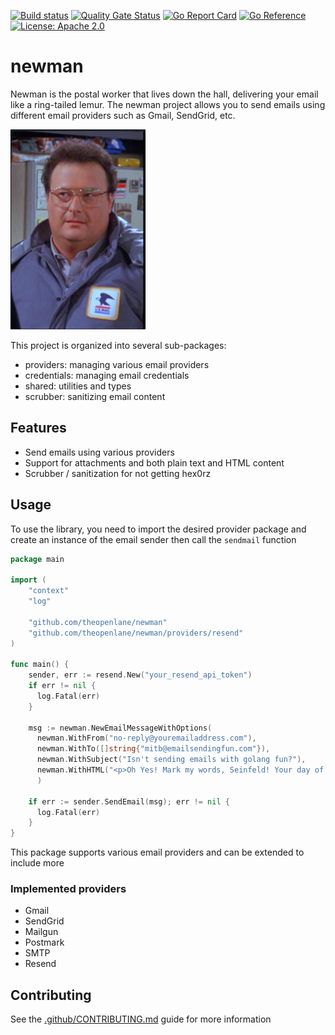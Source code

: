 [![Build status](https://badge.buildkite.com/97ed7beda0c4aca086a7b4d439855bef106e4a7bdac5c32dbd.svg)](https://buildkite.com/theopenlane/newman)
[![Quality Gate Status](https://sonarcloud.io/api/project_badges/measure?project=theopenlane_newman&metric=alert_status)](https://sonarcloud.io/summary/new_code?id=theopenlane_newman)
[![Go Report Card](https://goreportcard.com/badge/github.com/theopenlane/newman)](https://goreportcard.com/report/github.com/theopenlane/newman)
[![Go Reference](https://pkg.go.dev/badge/github.com/theopenlane/newman.svg)](https://pkg.go.dev/github.com/theopenlane/newman)
[![License: Apache 2.0](https://img.shields.io/badge/License-Apache2.0-brightgreen.svg)](https://opensource.org/licenses/Apache-2.0)

# newman

Newman is the postal worker that lives down the hall, delivering your email like a ring-tailed lemur. The newman project allows you to send emails using different email providers
such as Gmail, SendGrid, etc.

![newman](img/newman.png)

This project is organized into several sub-packages:
  - providers: managing various email providers
  - credentials: managing email credentials
  - shared: utilities and types
  - scrubber: sanitizing email content

## Features

- Send emails using various providers
- Support for attachments and both plain text and HTML content
- Scrubber / sanitization for not getting hex0rz

## Usage

To use the library, you need to import the desired provider package and create an instance of the email sender then call the `sendmail` function

```go
package main

import (
	"context"
	"log"

	"github.com/theopenlane/newman"
	"github.com/theopenlane/newman/providers/resend"
)

func main() {
    sender, err := resend.New("your_resend_api_token")
    if err != nil {
      log.Fatal(err)
    }

    msg := newman.NewEmailMessageWithOptions(
      newman.WithFrom("no-reply@youremailaddress.com"),
      newman.WithTo([]string{"mitb@emailsendingfun.com"}),
      newman.WithSubject("Isn't sending emails with golang fun?"),
      newman.WithHTML("<p>Oh Yes! Mark my words, Seinfeld! Your day of reckoning is coming</p>"),
	  )

    if err := sender.SendEmail(msg); err != nil {
      log.Fatal(err)
    }
}
```

This package supports various email providers and can be extended to include more

### Implemented providers

  - Gmail
  - SendGrid
  - Mailgun
  - Postmark
  - SMTP
  - Resend

## Contributing

See the [.github/CONTRIBUTING.md](.github/CONTRIBUTING.md) guide for more information